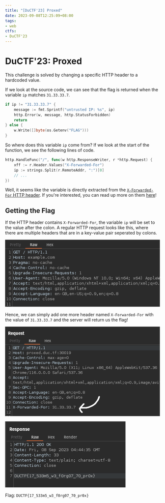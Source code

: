 ```yaml
---
title: "[DuCTF'23] Proxed"
date: 2023-09-08T12:25:09+08:00
tags:
- web
ctfs:
- DuCTF'23
---
```


# DuCTF'23: Proxed

This challenge is solved by changing a specific HTTP header to
a hardcoded value.

If we look at the source code, we can see that the flag is returned when the
variable `ip` matches `31.33.33.7`.

```go
if ip != "31.33.33.7" {
    message := fmt.Sprintf("untrusted IP: %s", ip)
    http.Error(w, message, http.StatusForbidden)
    return
} else {
    w.Write([]byte(os.Getenv("FLAG")))
}
```

So where does this variable `ip` come from? If we look
at the start of the function, we see the following lines of code.

```go
http.HandleFunc("/", func(w http.ResponseWriter, r *http.Request) {
    xff := r.Header.Values("X-Forwarded-For")
    ip := strings.Split(r.RemoteAddr, ":")[0]
    // ...
})
```

Well, it seems like the variable is directly extracted from the
[`X-Forwarded-For` HTTP header](https://developer.mozilla.org/en-US/docs/Web/HTTP/Headers/X-Forwarded-For).
If you're interested, you can read up more on them [here](https://developer.mozilla.org/en-US/docs/Web/HTTP/Headers)!

## Getting the Flag

If the HTTP header contains `X-Forwarded-For`, the variable `ip`
will be set to the value after the colon. A regular HTTP request
looks like this, where there are multiple headers that are
in a key-value pair seperated by colons.

![Normal HTTP Request](http_request.png)

Hence, we can simply add one more header named `X-Forwarded-For`
with the value of `31.33.33.7` and the server will return us
the flag!

![flag](flag_req.png)

![flag_ans](flag_ans.png)

Flag: `DUCTF{17_533m5_w3_f0rg07_70_pr0x}`
